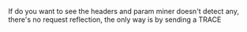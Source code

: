 If do you want to see the headers and param miner doesn't detect any, there's no request reflection, the only way is by sending a TRACE